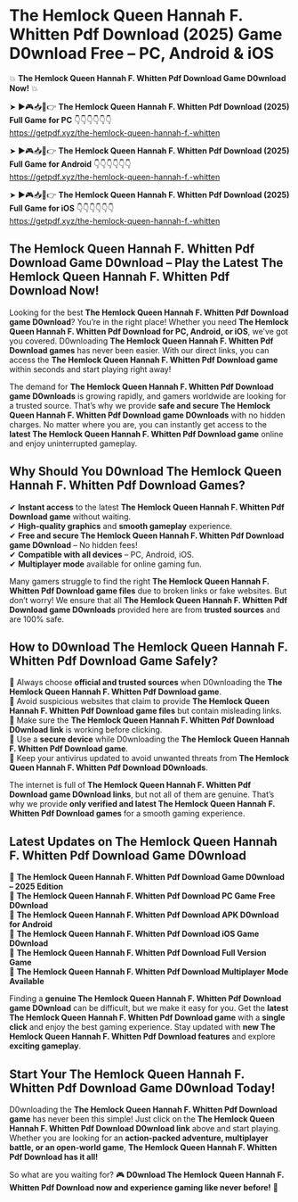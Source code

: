 # The Hemlock Queen Hannah F. Whitten Pdf Download (2025) Game D0wnload Free – PC, Android & iOS

💥 **The Hemlock Queen Hannah F. Whitten Pdf Download Game D0wnload Now!** 💥  

➤ ►🎮📥📱👉 **The Hemlock Queen Hannah F. Whitten Pdf Download (2025) Full Game for PC** 👇👇👇👇👇👇  
https://getpdf.xyz/the-hemlock-queen-hannah-f.-whitten  

➤ ►🎮📥📱👉 **The Hemlock Queen Hannah F. Whitten Pdf Download (2025) Full Game for Android** 👇👇👇👇👇👇  
https://getpdf.xyz/the-hemlock-queen-hannah-f.-whitten  

➤ ►🎮📥📱👉 **The Hemlock Queen Hannah F. Whitten Pdf Download (2025) Full Game for iOS** 👇👇👇👇👇👇  
https://getpdf.xyz/the-hemlock-queen-hannah-f.-whitten  

## The Hemlock Queen Hannah F. Whitten Pdf Download Game D0wnload – Play the Latest The Hemlock Queen Hannah F. Whitten Pdf Download Now!

Looking for the best **The Hemlock Queen Hannah F. Whitten Pdf Download game D0wnload**? You’re in the right place! Whether you need **The Hemlock Queen Hannah F. Whitten Pdf Download for PC, Android, or iOS**, we’ve got you covered. D0wnloading **The Hemlock Queen Hannah F. Whitten Pdf Download games** has never been easier. With our direct links, you can access the **The Hemlock Queen Hannah F. Whitten Pdf Download game** within seconds and start playing right away!  

The demand for **The Hemlock Queen Hannah F. Whitten Pdf Download game D0wnloads** is growing rapidly, and gamers worldwide are looking for a trusted source. That’s why we provide **safe and secure The Hemlock Queen Hannah F. Whitten Pdf Download game D0wnloads** with no hidden charges. No matter where you are, you can instantly get access to the **latest The Hemlock Queen Hannah F. Whitten Pdf Download game** online and enjoy uninterrupted gameplay.  

## **Why Should You D0wnload The Hemlock Queen Hannah F. Whitten Pdf Download Games?**  

✔ **Instant access** to the latest **The Hemlock Queen Hannah F. Whitten Pdf Download game** without waiting.  
✔ **High-quality graphics** and **smooth gameplay** experience.  
✔ **Free and secure The Hemlock Queen Hannah F. Whitten Pdf Download game D0wnload** – No hidden fees!  
✔ **Compatible with all devices** – PC, Android, iOS.  
✔ **Multiplayer mode** available for online gaming fun.  

Many gamers struggle to find the right **The Hemlock Queen Hannah F. Whitten Pdf Download game files** due to broken links or fake websites. But don’t worry! We ensure that all **The Hemlock Queen Hannah F. Whitten Pdf Download game D0wnloads** provided here are from **trusted sources** and are 100% safe.  

## **How to D0wnload The Hemlock Queen Hannah F. Whitten Pdf Download Game Safely?**  

📌 Always choose **official and trusted sources** when D0wnloading the **The Hemlock Queen Hannah F. Whitten Pdf Download game**.  
📌 Avoid suspicious websites that claim to provide **The Hemlock Queen Hannah F. Whitten Pdf Download game files** but contain misleading links.  
📌 Make sure the **The Hemlock Queen Hannah F. Whitten Pdf Download D0wnload link** is working before clicking.  
📌 Use a **secure device** while D0wnloading the **The Hemlock Queen Hannah F. Whitten Pdf Download game**.  
📌 Keep your antivirus updated to avoid unwanted threats from **The Hemlock Queen Hannah F. Whitten Pdf Download D0wnloads**.  

The internet is full of **The Hemlock Queen Hannah F. Whitten Pdf Download game D0wnload links**, but not all of them are genuine. That’s why we provide **only verified and latest The Hemlock Queen Hannah F. Whitten Pdf Download games** for a smooth gaming experience.  

## **Latest Updates on The Hemlock Queen Hannah F. Whitten Pdf Download Game D0wnload**  

🔹 **The Hemlock Queen Hannah F. Whitten Pdf Download Game D0wnload – 2025 Edition**  
🔹 **The Hemlock Queen Hannah F. Whitten Pdf Download PC Game Free D0wnload**  
🔹 **The Hemlock Queen Hannah F. Whitten Pdf Download APK D0wnload for Android**  
🔹 **The Hemlock Queen Hannah F. Whitten Pdf Download iOS Game D0wnload**  
🔹 **The Hemlock Queen Hannah F. Whitten Pdf Download Full Version Game**  
🔹 **The Hemlock Queen Hannah F. Whitten Pdf Download Multiplayer Mode Available**  

Finding a **genuine The Hemlock Queen Hannah F. Whitten Pdf Download game D0wnload** can be difficult, but we make it easy for you. Get the **latest The Hemlock Queen Hannah F. Whitten Pdf Download game** with a **single click** and enjoy the best gaming experience. Stay updated with **new The Hemlock Queen Hannah F. Whitten Pdf Download features** and explore **exciting gameplay**.  

## **Start Your The Hemlock Queen Hannah F. Whitten Pdf Download Game D0wnload Today!**  

D0wnloading the **The Hemlock Queen Hannah F. Whitten Pdf Download game** has never been this simple! Just click on the **The Hemlock Queen Hannah F. Whitten Pdf Download D0wnload link** above and start playing. Whether you are looking for an **action-packed adventure, multiplayer battle, or an open-world game**, **The Hemlock Queen Hannah F. Whitten Pdf Download has it all!**  

So what are you waiting for? 🎮 **D0wnload The Hemlock Queen Hannah F. Whitten Pdf Download now and experience gaming like never before!** 🚀  